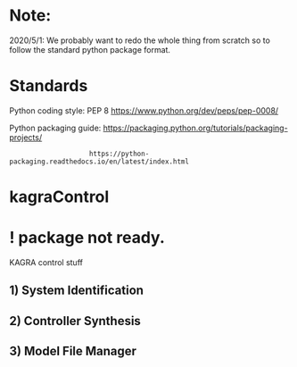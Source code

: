 # Note:
2020/5/1: We probably want to redo the whole thing from scratch so to follow the standard python package format.
# Standards
Python coding style: PEP 8 https://www.python.org/dev/peps/pep-0008/

Python packaging guide: https://packaging.python.org/tutorials/packaging-projects/

                        https://python-packaging.readthedocs.io/en/latest/index.html
# kagraControl
# ! package not ready.
KAGRA control stuff


## 1) System Identification
## 2) Controller Synthesis
## 3) Model File Manager
